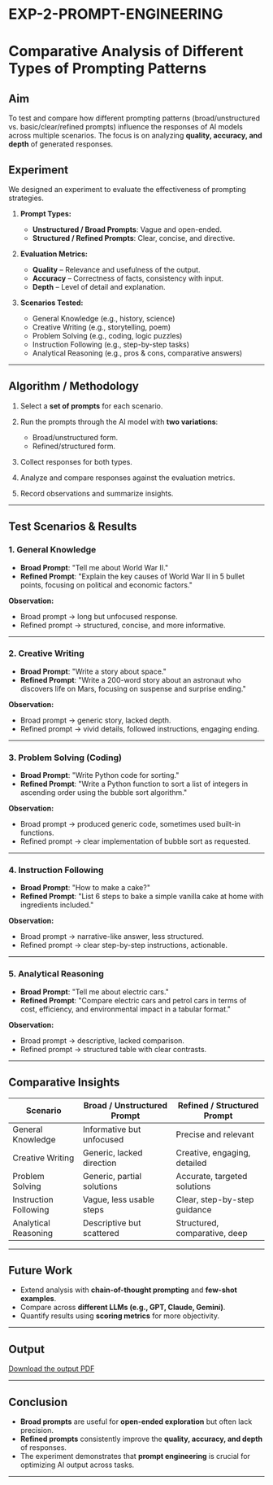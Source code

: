 # EXP-2-PROMPT-ENGINEERING


# Comparative Analysis of Different Types of Prompting Patterns

## Aim

To test and compare how different prompting patterns (broad/unstructured vs. basic/clear/refined prompts) influence the responses of AI models across multiple scenarios. The focus is on analyzing **quality, accuracy, and depth** of generated responses.



## Experiment

We designed an experiment to evaluate the effectiveness of prompting strategies.

1. **Prompt Types:**

   * **Unstructured / Broad Prompts**: Vague and open-ended.
   * **Structured / Refined Prompts**: Clear, concise, and directive.

2. **Evaluation Metrics:**

   * **Quality** – Relevance and usefulness of the output.
   * **Accuracy** – Correctness of facts, consistency with input.
   * **Depth** – Level of detail and explanation.

3. **Scenarios Tested:**

   * General Knowledge (e.g., history, science)
   * Creative Writing (e.g., storytelling, poem)
   * Problem Solving (e.g., coding, logic puzzles)
   * Instruction Following (e.g., step-by-step tasks)
   * Analytical Reasoning (e.g., pros & cons, comparative answers)

---

## Algorithm / Methodology

1. Select a **set of prompts** for each scenario.
2. Run the prompts through the AI model with **two variations**:

   * Broad/unstructured form.
   * Refined/structured form.
3. Collect responses for both types.
4. Analyze and compare responses against the evaluation metrics.
5. Record observations and summarize insights.

---

## Test Scenarios & Results

### 1. General Knowledge

* **Broad Prompt**: "Tell me about World War II."
* **Refined Prompt**: "Explain the key causes of World War II in 5 bullet points, focusing on political and economic factors."

**Observation:**

* Broad prompt → long but unfocused response.
* Refined prompt → structured, concise, and more informative.

---

### 2. Creative Writing

* **Broad Prompt**: "Write a story about space."
* **Refined Prompt**: "Write a 200-word story about an astronaut who discovers life on Mars, focusing on suspense and surprise ending."

**Observation:**

* Broad prompt → generic story, lacked depth.
* Refined prompt → vivid details, followed instructions, engaging ending.

---

### 3. Problem Solving (Coding)

* **Broad Prompt**: "Write Python code for sorting."
* **Refined Prompt**: "Write a Python function to sort a list of integers in ascending order using the bubble sort algorithm."

**Observation:**

* Broad prompt → produced generic code, sometimes used built-in functions.
* Refined prompt → clear implementation of bubble sort as requested.

---

### 4. Instruction Following

* **Broad Prompt**: "How to make a cake?"
* **Refined Prompt**: "List 6 steps to bake a simple vanilla cake at home with ingredients included."

**Observation:**

* Broad prompt → narrative-like answer, less structured.
* Refined prompt → clear step-by-step instructions, actionable.

---

### 5. Analytical Reasoning

* **Broad Prompt**: "Tell me about electric cars."
* **Refined Prompt**: "Compare electric cars and petrol cars in terms of cost, efficiency, and environmental impact in a tabular format."

**Observation:**

* Broad prompt → descriptive, lacked comparison.
* Refined prompt → structured table with clear contrasts.

---

## Comparative Insights

| Scenario              | Broad / Unstructured Prompt | Refined / Structured Prompt   |
| --------------------- | --------------------------- | ----------------------------- |
| General Knowledge     | Informative but unfocused   | Precise and relevant          |
| Creative Writing      | Generic, lacked direction   | Creative, engaging, detailed  |
| Problem Solving       | Generic, partial solutions  | Accurate, targeted solutions  |
| Instruction Following | Vague, less usable steps    | Clear, step-by-step guidance  |
| Analytical Reasoning  | Descriptive but scattered   | Structured, comparative, deep |

---

## Future Work

* Extend analysis with **chain-of-thought prompting** and **few-shot examples**.
* Compare across **different LLMs (e.g., GPT, Claude, Gemini)**.
* Quantify results using **scoring metrics** for more objectivity.
---

## Output
[Download the output PDF](https://github.com/NANDAVELAN/Prompt_Engineering_lab_Experiments/blob/main/Experiment%202/Comparative%20Analysis%20of%20Different%20Types%20of%20Prompting%20Patterns.pdf)

---
## Conclusion

* **Broad prompts** are useful for **open-ended exploration** but often lack precision.
* **Refined prompts** consistently improve the **quality, accuracy, and depth** of responses.
* The experiment demonstrates that **prompt engineering** is crucial for optimizing AI output across tasks.

---





